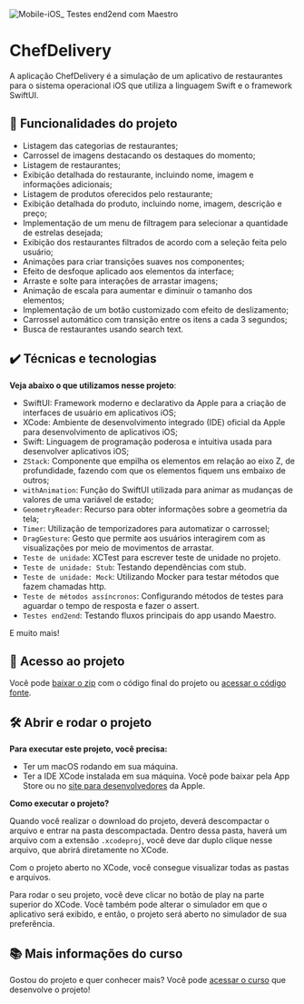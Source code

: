 ![Mobile-iOS_ Testes end2end com Maestro](https://github.com/user-attachments/assets/4cb319cf-585e-46ee-aec2-68fc952ef848)

# ChefDelivery

A aplicação ChefDelivery é a simulação de um aplicativo de restaurantes para o sistema operacional iOS que utiliza a linguagem Swift e o framework SwiftUI.

## 🔨 Funcionalidades do projeto

- Listagem das categorias de restaurantes;
- Carrossel de imagens destacando os destaques do momento;
- Listagem de restaurantes;
- Exibição detalhada do restaurante, incluindo nome, imagem e informações adicionais;
- Listagem de produtos oferecidos pelo restaurante;
- Exibição detalhada do produto, incluindo nome, imagem, descrição e preço;
- Implementação de um menu de filtragem para selecionar a quantidade de estrelas desejada;
- Exibição dos restaurantes filtrados de acordo com a seleção feita pelo usuário;
- Animações para criar transições suaves nos componentes;
- Efeito de desfoque aplicado aos elementos da interface;
- Arraste e solte para interações de arrastar imagens;
- Animação de escala para aumentar e diminuir o tamanho dos elementos;
- Implementação de um botão customizado com efeito de deslizamento;
- Carrossel automático com transição entre os itens a cada 3 segundos;
- Busca de restaurantes usando search text.

## ✔️ Técnicas e tecnologias

**Veja abaixo o que utilizamos nesse projeto**:
- SwiftUI: Framework moderno e declarativo da Apple para a criação de interfaces de usuário em aplicativos iOS;
- XCode: Ambiente de desenvolvimento integrado (IDE) oficial da Apple para desenvolvimento de aplicativos iOS;
- Swift: Linguagem de programação poderosa e intuitiva usada para desenvolver aplicativos iOS;
- `ZStack`: Componente que empilha os elementos em relação ao eixo Z, de profundidade, fazendo com que os elementos fiquem uns embaixo de outros;
- `withAnimation`: Função do SwiftUI utilizada para animar as mudanças de valores de uma variável de estado;
- `GeometryReader`: Recurso para obter informações sobre a geometria da tela;
- `Timer`: Utilização de temporizadores para automatizar o carrossel;
- `DragGesture`: Gesto que permite aos usuários interagirem com as visualizações por meio de movimentos de arrastar.
- `Teste de unidade`: XCTest para escrever teste de unidade no projeto.
- `Teste de unidade: Stub`: Testando dependências com stub.
- `Teste de unidade: Mock`: Utilizando Mocker para testar métodos que fazem chamadas http.
- `Teste de métodos assíncronos`: Configurando métodos de testes para aguardar o tempo de resposta e fazer o assert.
- `Testes end2end`: Testando fluxos principais do app usando Maestro.

E muito mais! 
 
## 📁 Acesso ao projeto

Você pode [baixar o zip](https://github.com/AndriuCoelho/ios-chef-delivery-maestro-uitest/archive/refs/heads/main.zip) com o código final do projeto ou [acessar o código fonte](https://github.com/AndriuCoelho/ios-chef-delivery-maestro-uitest).

## 🛠️ Abrir e rodar o projeto

**Para executar este projeto, você precisa:**

- Ter um macOS rodando em sua máquina.
- Ter a IDE XCode instalada em sua máquina. Você pode baixar pela App Store ou no [site para desenvolvedores](https://developer.apple.com/download/all/) da Apple.

**Como executar o projeto?**

Quando você realizar o download do projeto, deverá descompactar o arquivo e entrar na pasta descompactada. Dentro dessa pasta, haverá um arquivo com a extensão `.xcodeproj`, você deve dar duplo clique nesse arquivo, que abrirá diretamente no XCode. 

Com o projeto aberto no XCode, você consegue visualizar todas as pastas e arquivos.

Para rodar o seu projeto, você deve clicar no botão de play na parte superior do XCode. Você também pode alterar o simulador em que o aplicativo será exibido, e então, o projeto será aberto no simulador de sua preferência.

## 📚 Mais informações do curso

Gostou do projeto e quer conhecer mais? Você pode [acessar o curso](https://cursos.alura.com.br/course/ios-swiftui-animacoes-drag-gesture) que desenvolve o projeto!

